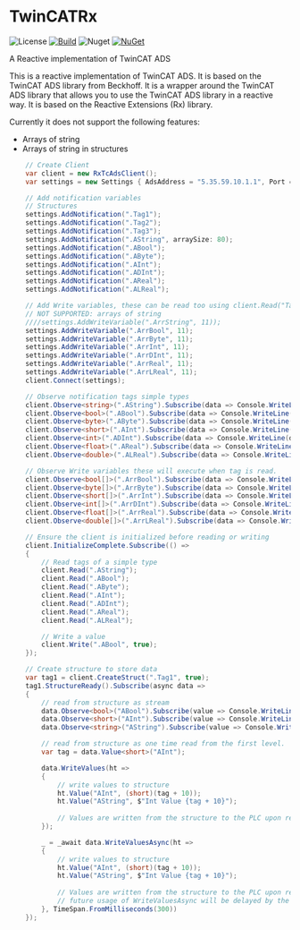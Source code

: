 # TwinCATRx

![License](https://img.shields.io/github/license/ChrisPulman/TwinCATRx.svg) [![Build](https://github.com/ChrisPulman/TwinCATRx/actions/workflows/BuildOnly.yml/badge.svg)](https://github.com/ChrisPulman/TwinCATRx/actions/workflows/BuildOnly.yml) ![Nuget](https://img.shields.io/nuget/dt/CP.TwinCATRx?color=pink&style=plastic) [![NuGet](https://img.shields.io/nuget/v/CP.TwinCATRx.svg?style=plastic)](https://www.nuget.org/packages/CP.TwinCATRx)

A Reactive implementation of TwinCAT ADS

This is a reactive implementation of TwinCAT ADS. It is based on the TwinCAT ADS library from Beckhoff. 
It is a wrapper around the TwinCAT ADS library that allows you to use the TwinCAT ADS library in a reactive way. 
It is based on the Reactive Extensions (Rx) library.

Currently it does not support the following features:
- Arrays of string
- Arrays of string in structures

```c#
    // Create Client
    var client = new RxTcAdsClient();
    var settings = new Settings { AdsAddress = "5.35.59.10.1.1", Port = 801, SettingsId = "Default" };

    // Add notification variables
    // Structures
    settings.AddNotification(".Tag1");
    settings.AddNotification(".Tag2");
    settings.AddNotification(".Tag3");
    settings.AddNotification(".AString", arraySize: 80);
    settings.AddNotification(".ABool");
    settings.AddNotification(".AByte");
    settings.AddNotification(".AInt");
    settings.AddNotification(".ADInt");
    settings.AddNotification(".AReal");
    settings.AddNotification(".ALReal");

    // Add Write variables, these can be read too using client.Read("TagName")
    // NOT SUPPORTED: arrays of string
    ////settings.AddWriteVariable(".ArrString", 11));
    settings.AddWriteVariable(".ArrBool", 11);
    settings.AddWriteVariable(".ArrByte", 11);
    settings.AddWriteVariable(".ArrInt", 11);
    settings.AddWriteVariable(".ArrDInt", 11);
    settings.AddWriteVariable(".ArrReal", 11);
    settings.AddWriteVariable(".ArrLReal", 11);
    client.Connect(settings);

    // Observe notification tags simple types
    client.Observe<string>(".AString").Subscribe(data => Console.WriteLine(data));
    client.Observe<bool>(".ABool").Subscribe(data => Console.WriteLine(data));
    client.Observe<byte>(".AByte").Subscribe(data => Console.WriteLine(data));
    client.Observe<short>(".AInt").Subscribe(data => Console.WriteLine(data));
    client.Observe<int>(".ADInt").Subscribe(data => Console.WriteLine(data));
    client.Observe<float>(".AReal").Subscribe(data => Console.WriteLine(data));
    client.Observe<double>(".ALReal").Subscribe(data => Console.WriteLine(data));

    // Observe Write variables these will execute when tag is read.
    client.Observe<bool[]>(".ArrBool").Subscribe(data => Console.WriteLine(data));
    client.Observe<byte[]>(".ArrByte").Subscribe(data => Console.WriteLine(data));
    client.Observe<short[]>(".ArrInt").Subscribe(data => Console.WriteLine(data));
    client.Observe<int[]>(".ArrDInt").Subscribe(data => Console.WriteLine(data));
    client.Observe<float[]>(".ArrReal").Subscribe(data => Console.WriteLine(data));
    client.Observe<double[]>(".ArrLReal").Subscribe(data => Console.WriteLine(data));

    // Ensure the client is initialized before reading or writing
    client.InitializeComplete.Subscribe(() =>
    {
        // Read tags of a simple type
        client.Read(".AString");
        client.Read(".ABool");
        client.Read(".AByte");
        client.Read(".AInt");
        client.Read(".ADInt");
        client.Read(".AReal");
        client.Read(".ALReal");

        // Write a value
        client.Write(".ABool", true);
    });

    // Create structure to store data
    var tag1 = client.CreateStruct(".Tag1", true);
    tag1.StructureReady().Subscribe(async data =>
    {
        // read from structure as stream
        data.Observe<bool>("ABool").Subscribe(value => Console.WriteLine(value));
        data.Observe<short>("AInt").Subscribe(value => Console.WriteLine(value));
        data.Observe<string>("AString").Subscribe(value => Console.WriteLine(value));

        // read from structure as one time read from the first level.
        var tag = data.Value<short>("AInt");

        data.WriteValues(ht =>
        {
            // write values to structure
            ht.Value("AInt", (short)(tag + 10));
            ht.Value("AString", $"Int Value {tag + 10}");
            
            // Values are written from the structure to the PLC upon return.
        });

        _ = _await data.WriteValuesAsync(ht =>
        {
            // write values to structure
            ht.Value("AInt", (short)(tag + 10));
            ht.Value("AString", $"Int Value {tag + 10}");
            
            // Values are written from the structure to the PLC upon return, 
            // future usage of WriteValuesAsync will be delayed by the timespan delared with each call.
        }, TimeSpan.FromMilliseconds(300))
    });
```
